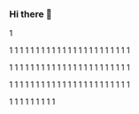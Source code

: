 ### Hi there 👋
1

1
1
1
1
1
1
1
1
1
1
1
1
1
1
1
1
1
1
1
1
1
1
1

1
1
1
1
1
1
1
1
1
1
1
1
1
1
1
1
1
1
1
1
1
1
1

1
1
1
1
1
1
1
1
1
1
1
1
1
1
1
1
1
1
1
1
1
1
1

1
1
1
1
1
1
1
1
1
